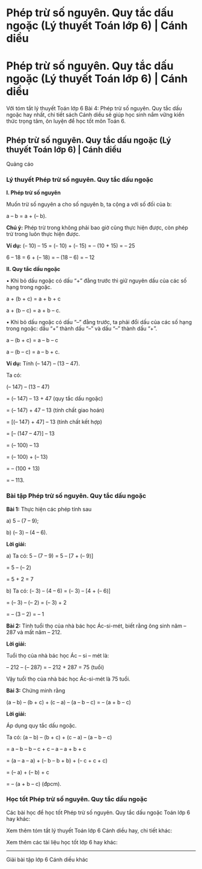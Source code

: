 # Phép trừ số nguyên. Quy tắc dấu ngoặc (Lý thuyết Toán lớp 6) | Cánh diều

# Phép trừ số nguyên. Quy tắc dấu ngoặc (Lý thuyết Toán lớp 6) | Cánh diều

Với tóm tắt lý thuyết Toán lớp 6 Bài 4: Phép trừ số nguyên. Quy tắc dấu ngoặc hay nhất, chi tiết sách Cánh diều sẽ giúp học sinh nắm vững kiến thức trọng tâm, ôn luyện để học tốt môn Toán 6.

## Phép trừ số nguyên. Quy tắc dấu ngoặc (Lý thuyết Toán lớp 6) | Cánh diều

Quảng cáo

### **Lý thuyết Phép trừ số nguyên. Quy tắc dấu ngoặc**

**I. Phép trừ số nguyên**

Muốn trừ số nguyên a cho số nguyên b, ta cộng a với số đối của b: 

a – b = a + (– b).

**Chú ý:** Phép trừ trong không phải bao giờ cũng thực hiện được, còn phép trừ trong luôn thực hiện được.

**Ví dụ:** (– 10) – 15 = (– 10) + (– 15) = – (10 + 15) = – 25

6 – 18 = 6 + (– 18) = – (18 – 6) = – 12

**II. Quy tắc dấu ngoặc**

• Khi bỏ dấu ngoặc có dấu “+” đằng trước thì giữ nguyên dấu của các số hạng trong ngoặc.

a + (b + c) = a + b + c

a + (b – c) = a + b – c.

• Khi bỏ dấu ngoặc có dấu “–” đằng trước, ta phải đổi dấu của các số hạng trong ngoặc: dấu “+” thành dấu “–” và dấu “–” thành dấu “+”.

a – (b + c) = a – b – c

a – (b – c) = a – b + c.

**Ví dụ:** Tính (– 147) – (13 – 47). 

Ta có: 

(– 147) – (13 – 47) 

= (– 147) – 13 + 47 (quy tắc dấu ngoặc)

= (– 147) + 47 – 13 (tính chất giao hoán)

= [(– 147) + 47] – 13 (tính chất kết hợp)

= [– (147 – 47)] – 13

= (– 100) – 13 

= (– 100) + (– 13) 

= – (100 + 13) 

= – 113. 

### **Bài tập Phép trừ số nguyên. Quy tắc dấu ngoặc**

**Bài 1:** Thực hiện các phép tính sau

a) 5 – (7 – 9); 

b) (– 3) – (4 – 6).

**Lời giải:**

a) Ta có: 5 – (7 – 9) = 5 – [7 + (– 9)]

= 5 – (– 2)

= 5 + 2 = 7

b) Ta có: (– 3) – (4 – 6) = (– 3) – [4 + (– 6)]

= (– 3) – (– 2) = (– 3) + 2

= – (3 – 2) = – 1

**Bài 2:** Tính tuổi thọ của nhà bác học Ác-si-mét, biết rằng ông sinh năm – 287 và mất năm – 212.

**Lời giải:**

Tuổi thọ của nhà bác học Ác – si – mét là:

– 212 – (– 287) = – 212 + 287 = 75 (tuổi)

Vậy tuổi thọ của nhà bác học Ác-si-mét là 75 tuổi. 

**Bài 3:** Chứng minh rằng

(a – b) – (b + c) + (c – a) – (a – b – c) = – (a + b – c)

**Lời giải:**

Áp dụng quy tắc dấu ngoặc.

Ta có: (a – b) – (b + c) + (c – a) – (a – b – c)

= a – b – b – c + c – a – a + b + c

= (a – a – a) + (– b – b + b) + (– c + c + c)

= (– a) + (– b) + c

= – (a + b – c) (đpcm). 

### **Học tốt Phép trừ số nguyên. Quy tắc dấu ngoặc**

Các bài học để học tốt Phép trừ số nguyên. Quy tắc dấu ngoặc Toán lớp 6 hay khác:

Xem thêm tóm tắt lý thuyết Toán lớp 6 Cánh diều hay, chi tiết khác:

Xem thêm các tài liệu học tốt lớp 6 hay khác:

* * *

Giải bài tập lớp 6 Cánh diều khác
